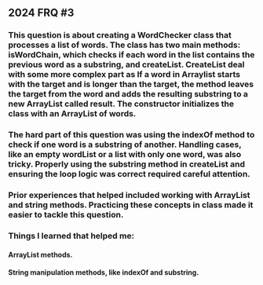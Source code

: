 ## 2024 FRQ #3

### This question is about creating a WordChecker class that processes a list of words. The class has two main methods: isWordChain, which checks if each word in the list contains the previous word as a substring, and createList. CreateList deal with some more complex part as If a word in Arraylist starts with the target and is longer than the target, the method leaves the target from the word and adds the resulting substring to a new ArrayList called result. The constructor initializes the class with an ArrayList of words.

### The hard part of this question was using the indexOf method to check if one word is a substring of another. Handling cases, like an empty wordList or a list with only one word, was also tricky. Properly using the substring method in createList and ensuring the loop logic was correct required careful attention.

### Prior experiences that helped included working with ArrayList and string methods. Practicing these concepts in class made it easier to tackle this question.

### Things I learned that helped me:
####   ArrayList methods.
####   String manipulation methods, like indexOf and substring.

